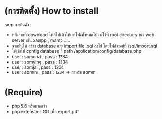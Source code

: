 #  (การติดตั้ง) How to install

step การติดตั้ง :

 * หลังจากที่ download ไฟล์ไปแล้วให้เอาไฟล์ทั้งหมดไปวางไว้ที่ root directory ของ web server เช่น xampp , mamp .....
 * จากนั้นให้ สร้าง database และ import file .sql ลงไป โดยไฟล์จะอยู่ที่ /sql/import.sql
 * ให้เข้าไป config database ที่ path /application/config/database.php
 * user : somchai , pass  : 1234 
 * user : somying , pass  : 1234 
 * user : somjai , pass  : 1234 
 * user : admin1 , pass  : 1234 => สำหรับ admin

#  (Require)
 
 *  php 5.6 หรือมากกว่า 
 * php extenstion GD เพื่อ export pdf